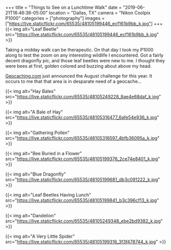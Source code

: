 +++
title = "Things to See on a Lunchtime Walk"
date = "2019-06-21T16:46:36-05:00"
location = "Dallas, TX"
camera = "Nikon Coolpix P1000"
categories = ["photography"]
images = ["https://live.staticflickr.com/65535/48105199446_ecf161b9bb_k.jpg"]
+++
{{< img alt="Leaf Beetle" src="https://live.staticflickr.com/65535/48105199446_ecf161b9bb_k.jpg" >}}
<!--more-->
Taking a midday walk can be therapeutic. On that day I took my P1000 along to test the zoom on any interesting wildlife I encountered. Got a fairly decent dragonfly pic, and those leaf beetles were new to me. I thought they were bees at first, golden colored and buzzing about above my head. 

[Geocaching.com](http://www.geocaching.com/) just announced the August challenge for this year. It occurs to me that that area is in desparate need of a geocache…

{{< img alt="Hay Bales" src="https://live.staticflickr.com/65535/48105249228_8ae4e68daf_k.jpg" >}}

{{< img alt="A Bale of Hay" src="https://live.staticflickr.com/65535/48105316477_6afe54e936_k.jpg" >}}

{{< img alt="Gathering Pollen" src="https://live.staticflickr.com/65535/48105316597_4bfb36095a_k.jpg" >}}

{{< img alt="Bee Buried in a Flower" src="https://live.staticflickr.com/65535/48105199376_2ce74e8401_k.jpg" >}}

{{< img alt="Blue Dragonfly" src="https://live.staticflickr.com/65535/48105199681_db3c091222_k.jpg" >}}

{{< img alt="Leaf Beetles Having Lunch" src="https://live.staticflickr.com/65535/48105199841_b3c396cf13_k.jpg" >}}

{{< img alt="Dandelion" src="https://live.staticflickr.com/65535/48105249348_ebe2bd9382_k.jpg" >}}

{{< img alt="A Very Little Spider" src="https://live.staticflickr.com/65535/48105199316_3f3f478744_k.jpg" >}}
